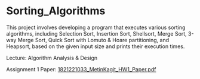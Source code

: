 # Sorting_Algorithms

This project involves developing a program that executes various sorting algorithms, including Selection Sort, Insertion Sort, Shellsort, Merge Sort, 3-way Merge Sort, Quick Sort with Lomuto & Hoare partitioning, and Heapsort, based on the given input size and prints their execution times.

Lecture: Algorithm Analysis & Design 

Assignment 1 Paper:
[1821221033_MetinKagit_HW1_Paper.pdf](https://github.com/user-attachments/files/20578828/1821221033_MetinKagit_HW1_Paper.pdf)
